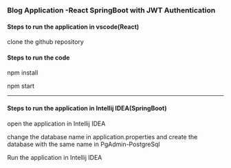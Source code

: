 ###  Blog Application -React SpringBoot with JWT Authentication

#### Steps to run the application in vscode(React)
clone the github repository

#### Steps to run the code
npm install 

npm start


--------------------------------------
#### Steps to run the application in Intellij IDEA(SpringBoot)
open the application in Intellij IDEA

change the database name in application.properties and create the database with the same name in PgAdmin-PostgreSql

Run the application in Intellij IDEA
